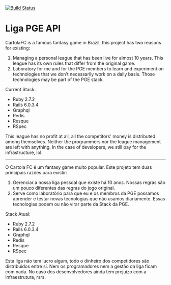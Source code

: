 [![Build Status](https://github.com/rafaelmbcosta/liga_pge_api/actions/workflows/build.yml/badge.svg)](https://github.com/rafaelmbcosta/liga_pge_api/actions)

# Liga PGE API

CartolaFC is a famous  fantasy game in Brazil, this project has two reasons for existing:

1) Managing a personal league that has been live for almost 10 years. This league has its own rules that differ from the original game.
2) Laboratory for me and for the PGE members to learn and experiment on technologies that we don’t necessarily work on a daily basis. Those technologies may be part of the PGE stack.

Current Stack:
* Ruby 2.7.2
* Rails 6.0.3.4
* Graphql
* Redis
* Resque
* RSpec

This league has no profit at all, all the competitors' money is distributed among themselves. Neither the programmers nor the league management are left with anything. In the case of developers, we still pay for the infrastructure, lol.

---

O Cartola FC é um fantasy game muito popular. Este projeto tem duas principais razões para existir:

1) Gerenciar a nossa liga pessoal que existe há 10 anos.  Nossas regras são um pouco diferentes das regras do jogo original.
2) Serve como laboratório para que eu e os membros da PGE possamos aprender e testar novas tecnologias que não usamos diariamente. Essas tecnologias podem ou não virar parte da Stack da PGE.

Stack Atual:
* Ruby 2.7.2
* Rails 6.0.3.4
* Graphql
* Redis
* Resque
* RSpec

Esta liga não tem lucro algum, todo o dinheiro dos competidores são distribuidos entre sí. Nem os programadores nem a gestão da liga ficam com nada. No caso dos desenvolvedores ainda tem prejuizo com a infraestrutura, rsrs.
